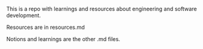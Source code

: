 This is a repo with learnings and resources about engineering and software development.

Resources are in resources.md

Notions and learnings are the other .md files.
